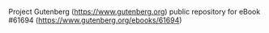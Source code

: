 Project Gutenberg (https://www.gutenberg.org) public repository for
eBook #61694 (https://www.gutenberg.org/ebooks/61694)
